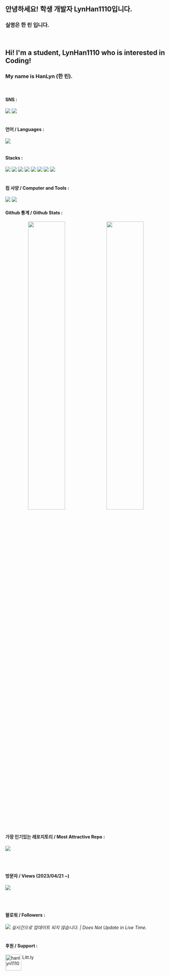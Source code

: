 <h2>안녕하세요! 학생 개발자 LynHan1110입니다.</h2>
<h3>  실명은 한 린 입니다.</h3>
<br />
<h2>Hi! I'm a student, LynHan1110 who is interested in Coding!</h2>
<h3>  My name is HanLyn (한 린).</h3>
  <br />
   <h4>SNS :</h4> 
  <img src="https://img.shields.io/badge/Discord-5865F2?style=flat-square&logo=discord&logoColor=white"></img>
  <img src="https://discord.c99.nl/widget/theme-1/1000315891898138634.png"></img>
<br /><br />
<h4>언어 / Languages : </h4>
<img src="https://github-readme-stats.vercel.app/api/top-langs/?username=LynHan1110" />
<br />
<br />
<h4>Stacks : </h4>
<img src="https://img.shields.io/badge/HTML-E34F26?style=flat-square&logo=HTML5&logoColor=white"></img>
<img src="https://img.shields.io/badge/CSS-1572B6?style=flat-square&logo=CSS3&logoColor=white"></img>
<img src="https://img.shields.io/badge/JavaScript-F7DF1E?style=flat-square&logo=Javascript&logoColor=white"></img>
<img src="https://img.shields.io/badge/Node.js-339933?style=flat-square&logo=Node.js&logoColor=white"></img>
<img src="https://img.shields.io/badge/PHP-777BB4?style=flat-square&logo=PHP&logoColor=white"></img>
<img src="https://img.shields.io/badge/Netlify-00C7B7?style=flat-square&logo=Netlify&logoColor=white"></img>
<img src="https://img.shields.io/badge/Firebase-FFCA28?style=flat-square&logo=Firebase&logoColor=white"></img>
<img src="https://img.shields.io/badge/-%ED%95%9C%EA%B5%AD%EB%A7%90 / Korean-blue"/>
<br />
<br />
<h4>컴 사양 / Computer and Tools : </h4>
<img src="https://img.shields.io/badge/I Mac 24-d9d9d9?style=for-the-badge&logo=apple&logoColor=white"></img>
<img src="https://img.shields.io/badge/Galaxy Tab A, Galaxy Tab A7-d9d9d9?style=for-the-badge&logo=Samsung&logoColor=white"></img>
<h4>Github 통계 / Github Stats : </h4>
<p align="center">
<img src="https://github-readme-stats.vercel.app/api?username=LynHan1110&theme=gotham&show_icons=true&count_private=true&hide_border=true"  width="48%"/>
<img src="https://github-readme-streak-stats.herokuapp.com?user=LynHan1110&theme=gotham&hide_border=true&date_format=M%20j%5B%2C%20Y%5D"  width="48%"/>
<br /><br />
  <h4>가장 인기있는 레포지토리 / Most Attractive Repo : </h4>
<img src="https://github-readme-stats.vercel.app/api/pin/?username=LynHan1110&repo=BibleProject" />
</p>
<br />
<br />
<h4>방문자 / Views (2023/04/21 ~)</h4>
<p align="left"> <img src="https://komarev.com/ghpvc/?username=LynHan1110&label=Profile%20views&color=0e75b6&style=flat" /> </p>
<br /><br/>
<h4>팔로워 / Followers : </h4>
<img src="https://img.shields.io/badge/Followers : -3-ff69b4"></img>
<em>실시간으로 업데이트 되지 않습니다. | Does Not Update in Live Time.</em>
<br />
<br />
<h4 align="left">후원 / Support : </h4> <p><a href="https://lit.ly/hanlyn1110"> <img align="left" src="https://cdn.litt.ly/images/KdB0KfhRMXK1ic7QP8JVEIDu0IVEZMlz?s=360x360&f=webp" height="50" width="50" alt="hanlyn1110" /></a></p>Litt.ly<br><br>
